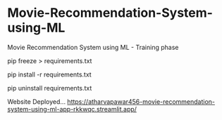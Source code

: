 # Movie-Recommendation-System-using-ML
Movie Recommendation System using ML - Training phase


pip freeze > requirements.txt

pip install -r requirements.txt

pip uninstall requirements.txt


Website Deployed...
https://atharvapawar456-movie-recommendation-system-using-ml-app-rkkwqc.streamlit.app/
